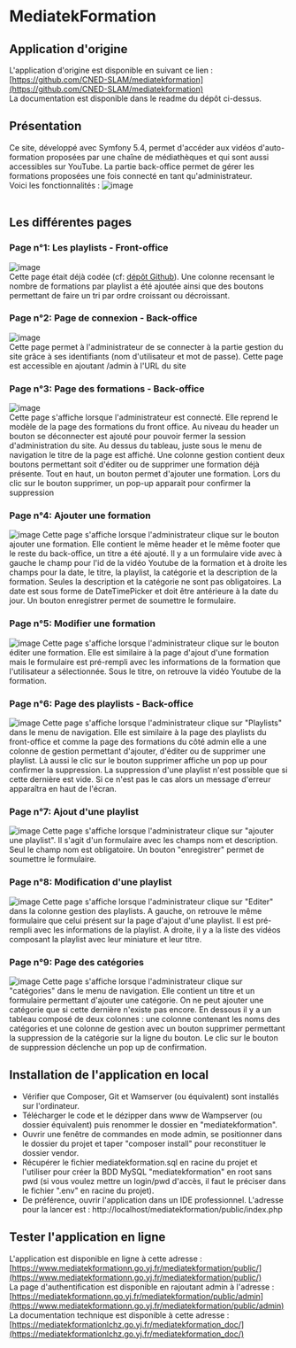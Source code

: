 # MediatekFormation
## Application d'origine
L'application d'origine est disponible en suivant ce lien : [https://github.com/CNED-SLAM/mediatekformation](https://github.com/CNED-SLAM/mediatekformation) <br>
La documentation est disponible dans le readme du dépôt ci-dessus.
<br>
## Présentation
Ce site, développé avec Symfony 5.4, permet d'accéder aux vidéos d'auto-formation proposées par une chaîne de médiathèques et qui sont aussi accessibles sur YouTube. La partie back-office permet de gérer les formations proposées une fois connecté en tant qu'administrateur.
<br>Voici les fonctionnalités :
![image](![290880510-fe4165a4-c082-4670-b1a9-b225ab53283c](https://github.com/Theo-L11/mediatekformation/assets/145274256/40160700-3e2d-4297-9cc1-bdc94141d059)
)<br>
<br>
## Les différentes pages
### Page n°1: Les playlists - Front-office
![image](![290887205-df44a5cc-5f1f-4b53-b0a1-4df47b54d228](https://github.com/Theo-L11/mediatekformation/assets/145274256/c4e8108f-7149-4129-be9d-8b675d415e88)
)<br>
Cette page était déjà codée (cf: <a href="https://github.com/CNED-SLAM/mediatekformation">dépôt Github<a/>). Une colonne recensant le nombre de formations par playlist a été ajoutée ainsi que des boutons permettant de faire un tri par ordre croissant ou décroissant.<br>
### Page n°2: Page de connexion - Back-office
![image](![290888708-46614faa-ae4b-47d7-8e6a-a8910d247c9e](https://github.com/Theo-L11/mediatekformation/assets/145274256/f4993ad7-22a6-4f1b-a02f-b70b1d891974)
)<br>
Cette page permet à l'administrateur de se connecter à la partie gestion du site grâce à ses identifiants (nom d'utilisateur et mot de passe). Cette page est accessible en ajoutant /admin à l'URL du site<br>
### Page n°3: Page des formations - Back-office
![image](![290895739-a0d624ba-864e-429c-8d11-b2c926cfb27f](https://github.com/Theo-L11/mediatekformation/assets/145274256/cfc73cd3-7664-4946-98e2-c89752a24500)
)<br>
Cette page s'affiche lorsque l'administrateur est connecté. Elle reprend le modèle de la page des formations du front office. Au niveau du header un bouton se déconnecter est ajouté pour pouvoir fermer la session
d'administration du site. Au dessus du tableau, juste sous le menu de navigation le titre de la page est affiché. Une colonne gestion contient deux boutons permettant soit d'éditer ou de supprimer une formation déjà présente. Tout en haut, un bouton permet d'ajouter une formation. Lors du clic sur le bouton supprimer, un pop-up apparait pour confirmer la suppression
### Page n°4: Ajouter une formation
![image](![290900766-8b3e347b-8868-423c-8d79-d82e2a13c530](https://github.com/Theo-L11/mediatekformation/assets/145274256/efc1afe7-c665-4e64-b154-5b2574a69743)
)
Cette page s'affiche lorsque l'administrateur clique sur le bouton ajouter une formation. Elle contient le même header et le même footer que le reste du back-office, un titre a été ajouté. Il y a un formulaire vide avec à gauche le champ pour l'id de la vidéo Youtube de la formation et à droite les champs pour la date, le titre, la playlist, la catégorie et la description de la formation. Seules la description et la catégorie ne sont pas obligatoires. La date est sous forme de DateTimePicker et doit être antérieure à la date du jour. Un bouton enregistrer permet de soumettre le formulaire.
### Page n°5: Modifier une formation
![image](![290902088-9443e6f7-e5e6-4ff1-8ef6-faf95352c836](https://github.com/Theo-L11/mediatekformation/assets/145274256/0ae44141-5c5f-4494-9a2a-979382a13adc)
)
Cette page s'affiche lorsque l'administrateur clique sur le bouton éditer une formation. Elle est similaire à la page d'ajout d'une formation mais le formulaire est pré-rempli avec les informations de la formation que l'utilisateur a sélectionnée. Sous le titre, on retrouve la vidéo Youtube de la formation.
### Page n°6: Page des playlists - Back-office
![image](![290903075-2c0fbba3-fe7c-40d0-82e1-293c6ac581d4](https://github.com/Theo-L11/mediatekformation/assets/145274256/48aa991d-f7e4-407b-b951-465877f2c450)
)
Cette page s'affiche lorsque l'administrateur clique sur "Playlists" dans le menu de navigation. Elle est similaire à la page des playlists du front-office et comme la page des formations du côté admin elle a une colonne de gestion permettant d'ajouter, d'éditer ou de supprimer une playlist. Là aussi le clic sur le bouton supprimer affiche un pop up pour confirmer la suppression. La suppression d'une playlist n'est possible que si cette dernière est vide. Si ce n'est pas le cas alors un message d'erreur apparaîtra en haut de l'écran.
### Page n°7: Ajout d'une playlist
![image](![290904500-6463825f-18bb-4e53-a265-8cc24c4552a7](https://github.com/Theo-L11/mediatekformation/assets/145274256/23f42aa3-4565-4184-943a-6e5cf60652e8)
)
Cette page s'affiche lorsque l'administrateur clique sur "ajouter une playlist". Il s'agit d'un formulaire avec les champs nom et description. Seul le champ nom est obligatoire. Un bouton "enregistrer" permet de soumettre le formulaire.
### Page n°8: Modification d'une playlist
![image](![290904859-c1179030-2939-4bc2-9f77-1d56365a903c](https://github.com/Theo-L11/mediatekformation/assets/145274256/2ef62d83-af94-42fa-8b72-37f187fb14b0)
)
Cette page s'affiche lorsque l'administrateur clique sur "Editer" dans la colonne gestion des playlists. A gauche, on retrouve le même formulaire que celui présent sur la page d'ajout d'une playlist. Il est pré-rempli avec les informations de la playlist. A droite, il y a la liste des vidéos composant la playlist avec leur miniature et leur titre.
### Page n°9: Page des catégories
![image](![290905642-cc7374f4-2d92-4a88-a7a9-d81bc3fbf0a9](https://github.com/Theo-L11/mediatekformation/assets/145274256/b757c81f-b678-4fb2-8634-5f1fe98d1dec)
)
Cette page s'affiche lorsque l'administrateur clique sur "catégories" dans le menu de navigation. Elle contient un titre et un formulaire permettant d'ajouter une catégorie. On ne peut ajouter une catégorie que si cette dernière n'existe pas encore. En dessous il y a un tableau composé de deux colonnes : une colonne contenant les noms des catégories et une colonne de gestion avec un bouton supprimer permettant la suppression de la catégorie sur la ligne du bouton. Le clic sur le bouton de suppression déclenche un pop up de confirmation.
## Installation de l'application en local
- Vérifier que Composer, Git et Wamserver (ou équivalent) sont installés sur l'ordinateur.
- Télécharger le code et le dézipper dans www de Wampserver (ou dossier équivalent) puis renommer le dossier en "mediatekformation".
- Ouvrir une fenêtre de commandes en mode admin, se positionner dans le dossier du projet et taper "composer install" pour reconstituer le dossier vendor.
- Récupérer le fichier mediatekformation.sql en racine du projet et l'utiliser pour créer la BDD MySQL "mediatekformation" en root sans pwd (si vous voulez mettre un login/pwd d'accès, il faut le préciser dans le fichier ".env" en racine du projet).
- De préférence, ouvrir l'application dans un IDE professionnel. L'adresse pour la lancer est : http://localhost/mediatekformation/public/index.php
## Tester l'application en ligne
L'application est disponible en ligne à cette adresse : [https://www.mediatekformationn.go.yj.fr/mediatekformation/public/](https://www.mediatekformationn.go.yj.fr/mediatekformation/public/) <br>
La page d'authentification est disponible en rajoutant admin à l'adresse : [https://mediatekformationn.go.yj.fr/mediatekformation/public/admin](https://www.mediatekformationn.go.yj.fr/mediatekformation/public/admin) <br>
La documentation technique est disponible à cette adresse : [https://mediatekformationlchz.go.yj.fr/mediatekformation_doc/](https://mediatekformationlchz.go.yj.fr/mediatekformation_doc/)

